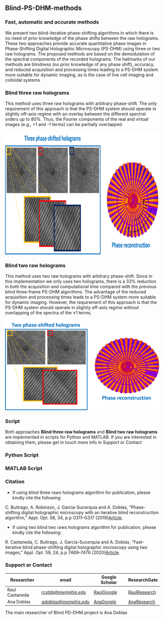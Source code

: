 ## Blind-PS-DHM-methods
### Fast, automatic and accurate methods 

We present two blind-iterative phase-shifting algorithms in which there is no need of prior knowledge of the phase shifts between the raw holograms. These two approaches provide accurate quantitative phase images in Phase-Shifting Digital Holographic Microscopy (PS-DHM) using  three or two raw holograms. The proposed methods are based on the demodulation of the spectral components of the recorded holograms. The hallmarks of our methods are blindness (no prior knowledge of any phase shift), accuracy, and reduced acquisition and processing times leading to a PS-DHM system more suitable for dynamic imaging, as is the case of live cell imaging and colloidal systems


### Blind three raw holograms

This method uses three raw holograms with arbitrary phase-shift. The only requirement of this approach is that the PS-DHM system should operate in slightly off-axis regime with an overlay between the different spectral orders up to 80%. Thus, the Fourier components of the real and virtual images (e.g., +1 and -1 terms) can be partially overlapped. 

<p align="center">
 <img src="images/trheeRawHolograms.png" alt="hi" class="inline" width="848" height="400"/> 
</p>

### Blind two raw holograms

This method uses two raw holograms with arbitrary phase-shift. Since in this implementation we only uses two holograms, there is a 33% reduction  in both the acquisition and computational time  compared with the previous blind three-frame PS-DHM algorithms. The advantage of the reduced acquisition and processing times leads to a PS-DHM system more suitable for dynamic imaging. However, the requirement of this approach is that the PS-DHM system should operate in slightly off-axis regime without overlapping of the spectra of the ±1 terms.

<p align="center">
 <img src="images/twoRawHolograms.png" alt="hi" class="inline"/>
</p>

### Script 
Both approaches **Blind three raw holograms** and **Blind two raw holograms** are implemented in scripts for Python and MATLAB. If you are interested in obtaining them, please get in touch more info in Support or Contact

### Python Script 


### MATLAB Script 


### Citation
* If using blind three raws holograms algorithm for publication, please kindly cite the following:

 C. Buitrago, A. Robinson, J. Garcia-Sucerquia and A. Doblas, “Phase-shifting digital holographic microscopy with an iterative blind reconstruction algorithm,” Appl. Opt. 58, 34, p.p G311–G317 (2019)[Article](https://www.osapublishing.org/ao/abstract.cfm?uri=ao-58-34-G311).

* If using two blind two raws holograms algorithm for publication, please kindly cite the following:

R. Castaneda, C. Buitrago, J. Garcia-Sucerquia and A. Doblas, “Fast-iterative blind phase-shifting digital holographic microscopy using two images,” Appl. Opt. 59, 24, p.p 7469–7476 (2020)[Article](https://www.osapublishing.org/ao/abstract.cfm?uri=ao-59-24-7469).  


### Support or Contact

| Researcher  | email | Google Scholar | ResearchGate |
| ------------- | ------------- |-------------| -------------|
| Raul Castaneda | *rcstdq@memphis.edu* | [RaulGoogle](https://scholar.google.com/citations?user=RBtkL1oAAAAJ&hl=en) | [RaulResearch](https://www.researchgate.net/profile/Raul_Castaneda_Quintero)
| Ana Doblas| *adoblas@memphis.edu* | [AnaGoogle](https://scholar.google.es/citations?user=PvvDEMYAAAAJ&hl=en) | [AnaResearch](https://www.researchgate.net/profile/Ana_Doblas2) |

The main researcher of Blind PD-DHM project is Ana Doblas 
